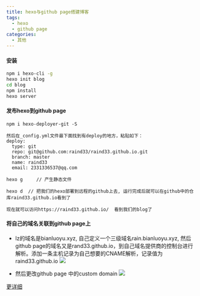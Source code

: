 ```yaml
---
title: hexo与github page搭建博客
tags: 
  - hexo
  - github page
categories:
  - 其他
---
```

#### 安装
``` bash
npm i hexo-cli -g
hexo init blog
cd blog
npm install
hexo server
```
#### 发布hexo到github page
```
npm i hexo-deployer-git -S

然后在_config.yml文件最下面找到有deploy的地方，粘贴如下：
deploy:
  type: git
  repo: git@github.com:raind33/raind33.github.io.git
  branch: master
  name: raind33
  email: 2331336537@qq.com

hexo g     // 产生静态文件

hexo d  // 把我们的hexo部署到远程的github上去, 运行完成后就可以在github中的仓库raind33.github.io看到了

现在就可以访问https://raind33.github.io/  看到我们的blog了
```
#### 将自己的域名关联到github page上
- lz的域名是bianluoyu.xyz, 自己定义一个三级域名rain.bianluoyu.xyz, 然后github page的域名又是rand33.github.io，到自己域名提供商的控制台进行解析。添加一条主机记录为自己想要的CNAME解析，记录值为raind33.github.io
![](https://img2018.cnblogs.com/blog/1347866/201912/1347866-20191201155130700-2020091416.png)

- 然后更改github page 中的custom domain
![](https://img2018.cnblogs.com/blog/1347866/201912/1347866-20191201160623379-1621689499.png)



[更详细](https://blog.csdn.net/grave2015/article/details/79961843)